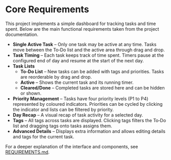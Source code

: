 # Core Requirements

This project implements a simple dashboard for tracking tasks and time spent. Below are the main functional requirements taken from the project documentation.

- **Single Active Task** – Only one task may be active at any time. Tasks move between the To‑Do list and the active area through drag and drop.
- **Task Timing** – Each task keeps track of time spent. Timers pause at the configured end of day and resume at the start of the next day.
- **Task Lists**
  - **To‑Do List** – New tasks can be added with tags and priorities. Tasks are reorderable by drag and drop.
  - **Active** – Shows the current task and its running timer.
  - **Cleared/Done** – Completed tasks are stored here and can be hidden or shown.
- **Priority Management** – Tasks have four priority levels (P1 to P4) represented by coloured indicators. Priorities can be cycled by clicking the indicator and lists can be filtered by priority.
- **Day Recap** – A visual recap of task activity for a selected day.
- **Tags** – All tags across tasks are displayed. Clicking tags filters the To‑Do list and dragging tags onto tasks assigns them.
- **Advanced Details** – Displays extra information and allows editing details and tags for the current task.

For a deeper explanation of the interface and components, see [REQUIREMENTS.md](../REQUIREMENTS.md).
